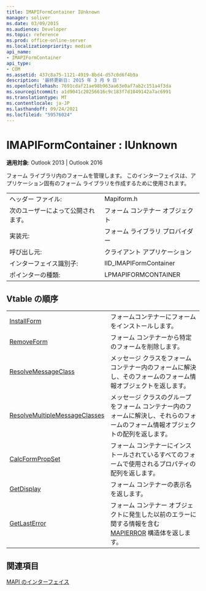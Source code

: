```yaml
---
title: IMAPIFormContainer IUnknown
manager: soliver
ms.date: 03/09/2015
ms.audience: Developer
ms.topic: reference
ms.prod: office-online-server
ms.localizationpriority: medium
api_name:
- IMAPIFormContainer
api_type:
- COM
ms.assetid: 437c8a75-1121-4919-8bd4-d57c0d6f4b9a
description: '最終更新日: 2015 年 3 月 9 日'
ms.openlocfilehash: 7691cdaf21ae98b963aa63e0af7ab2c151a4f3da
ms.sourcegitcommit: a1d9041c20256616c9c183f7d1049142a7ac6991
ms.translationtype: MT
ms.contentlocale: ja-JP
ms.lasthandoff: 09/24/2021
ms.locfileid: "59576024"
---
```

# <a name="imapiformcontainer--iunknown"></a>IMAPIFormContainer : IUnknown

  
  
**適用対象**: Outlook 2013 | Outlook 2016 
  
フォーム ライブラリ内のフォームを管理します。 このインターフェイスは、アプリケーション固有のフォーム ライブラリを作成するために使用されます。 
  
|||
|:-----|:-----|
|ヘッダー ファイル:  <br/> |Mapiform.h  <br/> |
|次のユーザーによって公開されます。  <br/> |フォーム コンテナー オブジェクト  <br/> |
|実装元:  <br/> |フォーム ライブラリ プロバイダー  <br/> |
|呼び出し元:  <br/> |クライアント アプリケーション  <br/> |
|インターフェイス識別子:  <br/> |IID_IMAPIFormContainer  <br/> |
|ポインターの種類:  <br/> |LPMAPIFORMCONTAINER  <br/> |
   
## <a name="vtable-order"></a>Vtable の順序

|||
|:-----|:-----|
|[InstallForm](imapiformcontainer-installform.md) <br/> |フォームコンテナーにフォームをインストールします。  <br/> |
|[RemoveForm](imapiformcontainer-removeform.md) <br/> |フォーム コンテナーから特定のフォームを削除します。  <br/> |
|[ResolveMessageClass](imapiformcontainer-resolvemessageclass.md) <br/> |メッセージ クラスをフォーム コンテナー内のフォームに解決し、そのフォームのフォーム情報オブジェクトを返します。  <br/> |
|[ResolveMultipleMessageClasses](imapiformcontainer-resolvemultiplemessageclasses.md) <br/> |メッセージ クラスのグループをフォーム コンテナー内のフォームに解決し、それらのフォームのフォーム情報オブジェクトの配列を返します。  <br/> |
|[CalcFormPropSet](imapiformcontainer-calcformpropset.md) <br/> |フォーム コンテナーにインストールされているすべてのフォームで使用されるプロパティの配列を返します。  <br/> |
|[GetDisplay](imapiformcontainer-getdisplay.md) <br/> |フォーム コンテナーの表示名を返します。  <br/> |
|[GetLastError](imapiformcontainer-getlasterror.md) <br/> |フォーム コンテナー オブジェクトに発生した以前のエラーに関する情報を含む [MAPIERROR](mapierror.md) 構造体を返します。  <br/> |
   
## <a name="see-also"></a>関連項目



[MAPI のインターフェイス](mapi-interfaces.md)


